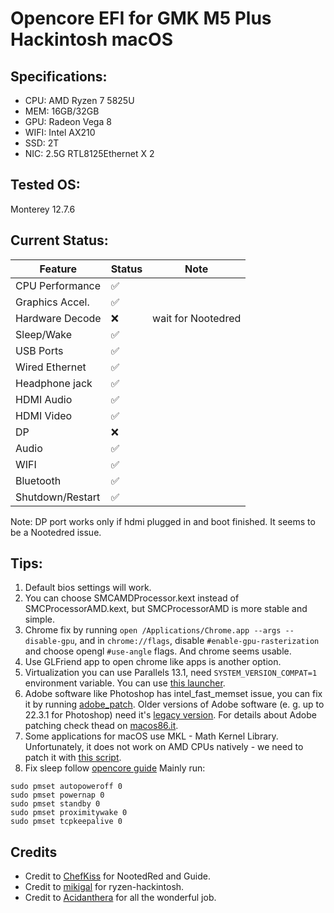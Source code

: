 # Opencore EFI for GMK M5 Plus Hackintosh macOS


## Specifications:
- CPU: AMD Ryzen 7 5825U
- MEM: 16GB/32GB
- GPU: Radeon Vega 8
- WIFI: Intel AX210
- SSD: 2T
- NIC: 2.5G RTL8125Ethernet X 2

## Tested OS:
Monterey 12.7.6

## Current Status:
| **Feature**      | **Status**            | **Note**                  |
|------------------|-----------------------|---------------------------|
| CPU Performance  | ✅                    |
| Graphics Accel.  | ✅                    |
| Hardware Decode  | ❌                    | wait for Nootedred  
| Sleep/Wake       | ✅                    |
| USB Ports        | ✅                    |
| Wired Ethernet   | ✅                    |
| Headphone jack   | ✅                    |
| HDMI Audio       | ✅                    |
| HDMI Video       | ✅                    |
| DP               | ❌                    | 
| Audio            | ✅                    |
| WIFI             | ✅                    |
| Bluetooth        | ✅                    |
| Shutdown/Restart | ✅                    |

Note: DP port works only if hdmi plugged in and boot finished. It seems to be a Nootedred issue.

## Tips:
1. Default bios settings will work.
2. You can choose SMCAMDProcessor.kext instead of SMCProcessorAMD.kext, but SMCProcessorAMD is more stable and simple.
3. Chrome fix by running `open /Applications/Chrome.app --args --disable-gpu`, and in `chrome://flags`, disable `#enable-gpu-rasterization` and choose opengl `#use-angle` flags. And chrome seems usable.
4. Use GLFriend app to open chrome like apps is another option.
5. Virtualization you can use Parallels 13.1, need `SYSTEM_VERSION_COMPAT=1` environment variable. You can use [this launcher](https://github.com/mikigal/ryzen-hackintosh/blob/master/Resources/Parallels%20Desktop%20Launcher.app.zip).
6. Adobe software like Photoshop has intel_fast_memset issue, you can fix it by running [adobe_patch](https://github.com/mikigal/ryzen-hackintosh/blob/master/Resources/adobe_patch.sh). Older versions of Adobe software (e. g. up to 22.3.1 for Photoshop) need it's [legacy version](https://github.com/mikigal/ryzen-hackintosh/blob/master/Resources/adobe_patch_legacy.sh). For details about Adobe patching check thead on [macos86.it](https://www.macos86.it/topic/4822-photoshop-after-effects-cc-2021-premiere-pro-cc-2021-154-amd-hackintosh-fix/).
7. Some applications for macOS use MKL - Math Kernel Library. Unfortunately, it does not work on AMD CPUs natively - we need to patch it with [this script](https://github.com/mikigal/ryzen-hackintosh/blob/master/Resources/ryzen_patch.sh).
8. Fix sleep follow [opencore guide](https://dortania.github.io/OpenCore-Post-Install/universal/sleep.html)
   Mainly run: 
```
sudo pmset autopoweroff 0
sudo pmset powernap 0
sudo pmset standby 0
sudo pmset proximitywake 0
sudo pmset tcpkeepalive 0
```

## Credits
* Credit to [ChefKiss](https://github.com/ChefKissInc/NootedRed) for NootedRed and Guide.
* Credit to [mikigal](https://github.com/mikigal/ryzen-hackintosh) for ryzen-hackintosh.
* Credit to [Acidanthera](https://github.com/acidanthera) for all the wonderful job.
